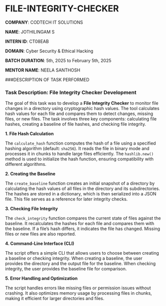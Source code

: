 # FILE-INTEGRITY-CHECKER

**COMPANY**: CODTECH IT SOLUTIONS

**NAME**: JOTHILINGAM S

**INTERN ID**: CT08EAB

**DOMAIN**: Cyber Security & Ethical Hacking

**BATCH DURATION**: 5th, 2025 to February 5th, 2025

**MENTOR NAME**: NEELA SANTHOSH

###DESCRIPTION OF TASK PERFORMED

### Task Description: File Integrity Checker Development

The goal of this task was to develop a **File Integrity Checker** to monitor file changes in a directory using cryptographic hash values.
The tool calculates hash values for each file and compares them to detect changes, missing files, or new files. The task involves three 
key components: calculating file hashes, creating a baseline of file hashes, and checking file integrity.

**1. File Hash Calculation**

The `calculate_hash` function computes the hash of a file using a specified hashing algorithm (default: `sha256`). It reads the file in
binary mode and processes it in chunks to handle large files efficiently. The `hashlib.new()` method is used to initialize the hash 
function, ensuring compatibility with different algorithms.

**2. Creating the Baseline**

The `create_baseline` function creates an initial snapshot of a directory by calculating the hash values of all files in the directory and 
its subdirectories. The hashes are stored in a dictionary, which is then serialized into a JSON file. This file serves as a reference for 
later integrity checks.

**3. Checking File Integrity**

The `check_integrity` function compares the current state of files against the baseline. It recalculates the hashes for each file and compares
them with the baseline. If a file’s hash differs, it indicates the file has changed. Missing files or new files are also reported.

**4. Command-Line Interface (CLI)**

The script offers a simple CLI that allows users to choose between creating a baseline or checking integrity. When creating a baseline, the
user provides the directory and the output file for the baseline. When checking integrity, the user provides the baseline file for comparison.

**5. Error Handling and Optimization**

The script handles errors like missing files or permission issues without crashing. It also optimizes memory usage by processing files in 
chunks, making it efficient for larger directories and files.
